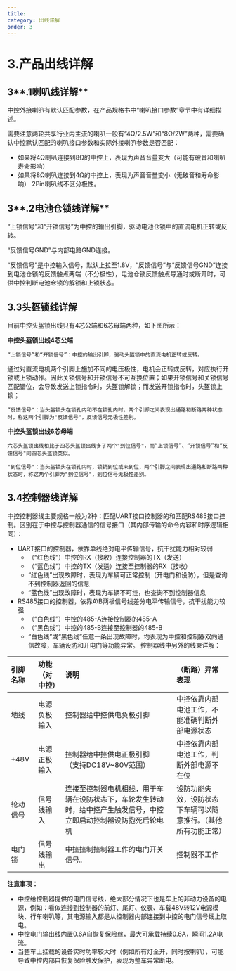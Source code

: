 ```yaml
---
title: 
category: 出线详解
order: 3
---
```


# **3.产品出线详解**

## **3****.1喇叭线详解**

中控外接喇叭有默认匹配参数，在产品规格书中“喇叭接口参数”章节中有详细描述。

需要注意两轮共享行业内主流的喇叭一般有“4Ω/2.5W”和“8Ω/2W”两种，需要确认中控默认匹配的喇叭接口参数和实际外接喇叭参数是否匹配：

* 如果将4Ω喇叭连接到8Ω的中控上，表现为声音音量变大（可能有破音和喇叭寿命影响）
* 如果将8Ω喇叭连接到4Ω的中控上，表现为声音音量变小（无破音和寿命影响）
2Pin喇叭线不区分极性。

## **3****.2电池仓锁线详解**

“上锁信号”和“开锁信号”为中控的输出引脚，驱动电池仓锁中的直流电机正转或反转。

“反馈信号GND”与内部电路GND连接。

“反馈信号”是中控输入信号，默认上拉至1.8V，“反馈信号”与“反馈信号GND”连接到电池仓锁的反馈触点两端（不分极性），电池仓锁反馈触点导通时或断开时，可供中控判断电池仓锁的解锁和上锁状态。

## 3.3头盔锁线详解

目前中控头盔锁出线只有4芯公端和6芯母端两种，如下图所示：



**中控头盔锁出线4芯公端**

    “上锁信号”和“开锁信号”：中控的输出引脚，驱动头盔锁中的直流电机正转或反转。

通过对直流电机两个引脚上施加不同的电压极性，电机会正转或反转，对应执行开锁或上锁动作。因此关锁信号和开锁信号不可互换位置；如果开锁信号和关锁信号匹配错位，会导致发送上锁指令时，头盔锁解锁；而发送开锁指令时，头盔锁上锁；

    “反馈信号"：当头盔锁头在锁孔内和不在锁孔内时，两个引脚之间表现出通路和断路两种状态时，称这两个引脚为"反馈信号"，反馈信号无极性差别。



**中控头盔锁出线6芯母端**

    六芯头盔锁出线相比于四芯头盔锁出线多了两个"到位信号"，而“上锁信号”、“开锁信号”和“反馈信号"同四芯头盔锁类似。

    "到位信号"：当头盔锁头在锁孔内时，锁销到位或未到位，两个引脚之间表现出通路和断路两种状态时，称这两个引脚为"到位信号"，到位信号无极性差别。

## 3.4控制器线详解

中控控制器线主要规格一般为2种：匹配UART接口控制器的和匹配RS485接口控制。区别在于中控与控制器通信的信号接口（其内部传输的命令内容和时序逻辑相同）：

* UART接口的控制器，依靠单线绝对电平传输信号，抗干扰能力相对较弱
    * （“红色线”）中控的RX（接收）连接控制器的TX（发送）
    * （“蓝色线”）中控的TX（发送）连接至控制器的RX（接收）
    * “红色线”出现故障时，表现为车辆可正常控制（开电门和设防），但是查询不到控制器返回的信息
    * “蓝色线”出现故障时，表现为车辆不可控，也查询不到控制器信息
* RS485接口的控制器，依靠A\B两根信号线差分电平传输信号，抗干扰能力较强
    * （“白色线”）中控的485-A连接控制器的485-A
    * （“黑色线”）中控的485-B连接至控制器的485-B
    * “白色线”或“黑色线”任意一条出现故障时，均表现为中控和控制器双向通信故障，车辆设防和开电门等功能异常。
控制器线中另外的线束详解：

|引脚名称|功能（对中控）|说明|（断路）异常表现|
|:----|:----|:----|:----|
|地线|电源负极输入|控制器给中控供电负极引脚|中控依靠内部电池工作，不能准确判断外部电源状态|
|+48V|电源正极输入|控制器给中控供电正极引脚<br>（支持DC18V~80V范围）|中控依靠内部电池工作，判断外部电源不在位|
|轮动信号|信号线输入|连接至控制器电机相线，用于车辆在设防状态下，车轮发生转动时，给中控产生触发信号，中控立即启动控制器设防抱死后轮电机|设防功能失效，设防状态下车辆可以随意推行。（其他所有功能正常）|
|电门锁|信号线输出|中控控制控制器工作的电门开关信号。|控制器不工作|

**注意事项：**

* 中控给控制器提供的电门信号线，绝大部分情况下也是车上的非动力设备的电源，例如：看似连接到控制器的前灯、尾灯、仪表、车载48V转12V电源模块、行车喇叭等，其电源输入都是从控制器内部连接到中控的电门信号线上取电。
* 中控电门输出线内置0.6A自恢复保险丝，最大可承载持续0.6A，瞬间1.2A电流。
* 当整车上挂载的设备实时功率较大时（例如所有灯全开，同时按喇叭），可能导致中控内部自恢复保险触发保护，表现为整车异常断电。